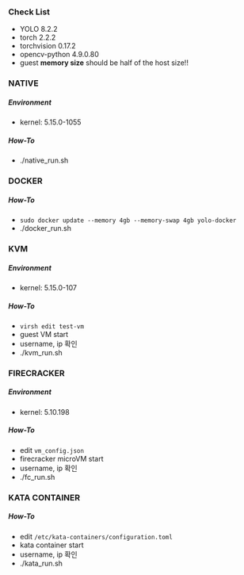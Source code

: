 ### Check List
- YOLO 8.2.2
- torch 2.2.2
- torchvision 0.17.2
- opencv-python 4.9.0.80
- guest **memory size** should be half of the host size!!

### NATIVE
##### Environment
- kernel: 5.15.0-1055
##### How-To
- ./native_run.sh

### DOCKER
##### How-To
- `sudo docker update --memory 4gb --memory-swap 4gb yolo-docker`
- ./docker_run.sh

### KVM
##### Environment
- kernel: 5.15.0-107
##### How-To
- `virsh edit test-vm`
- guest VM start
- username, ip 확인
- ./kvm_run.sh
  
### FIRECRACKER
##### Environment
- kernel: 5.10.198
##### How-To
- edit `vm_config.json`
- firecracker microVM start
- username, ip 확인
- ./fc_run.sh

### KATA CONTAINER
##### How-To
- edit `/etc/kata-containers/configuration.toml`
- kata container start
- username, ip 확인
- ./kata_run.sh
